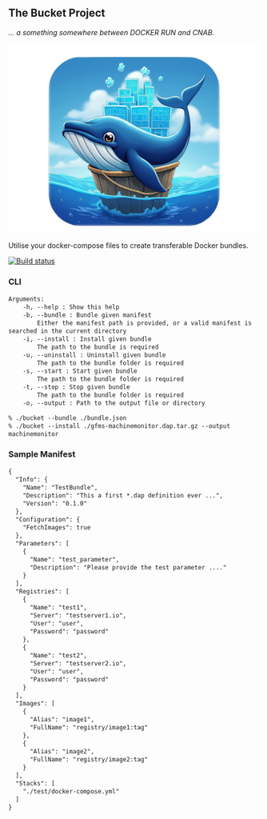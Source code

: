 ## The Bucket Project

 *... a something somewhere between DOCKER RUN and CNAB.*

![logo](https://github.com/martinstanek/bucket/blob/develop/misc/logo.png?raw=true)

Utilise your docker-compose files to create transferable Docker bundles.

[![Build status](https://awitec.visualstudio.com/Awitec/_apis/build/status/bucket)](https://awitec.visualstudio.com/Awitec/_build/latest?definitionId=51)

### CLI

```
Arguments:
    -h, --help : Show this help
    -b, --bundle : Bundle given manifest
        Either the manifest path is provided, or a valid manifest is searched in the current directory
    -i, --install : Install given bundle
        The path to the bundle is required
    -u, --uninstall : Uninstall given bundle
        The path to the bundle folder is required
    -s, --start : Start given bundle
        The path to the bundle folder is required
    -t, --stop : Stop given bundle
        The path to the bundle folder is required
    -o, --output : Path to the output file or directory
```

```
% ./bucket --bundle ./bundle.json
% ./bucket --install ./gfms-machinemonitor.dap.tar.gz --output machinemonitor
```

### Sample Manifest

```
{
  "Info": {
    "Name": "TestBundle",
    "Description": "This a first *.dap definition ever ...",
    "Version": "0.1.0"
  },
  "Configuration": {
    "FetchImages": true
  },
  "Parameters": [
    {
      "Name": "test_parameter",
      "Description": "Please provide the test parameter ...."
    }
  ],
  "Registries": [
    {
      "Name": "test1",
      "Server": "testserver1.io",
      "User": "user",
      "Password": "password"
    },
    {
      "Name": "test2",
      "Server": "testserver2.io",
      "User": "user",
      "Password": "password"
    }
  ],
  "Images": [
    {
      "Alias": "image1",
      "FullName": "registry/image1:tag"
    },
    {
      "Alias": "image2",
      "FullName": "registry/image2:tag"
    }
  ],
  "Stacks": [
    "./test/docker-compose.yml"
  ]
}
```



